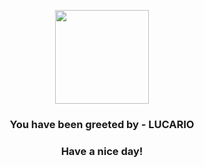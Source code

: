 <p align="center">
            <img src="https://raw.githubusercontent.com/PokeAPI/sprites/master/sprites/pokemon/448.png" width="150" height="150">
          </p>
          <h3 align="center">You have been greeted by - <b>LUCARIO</b></h3>
          <h3 align="center">Have a nice day!</h3>
